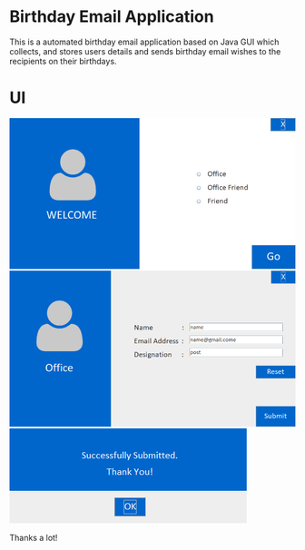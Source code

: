 # Birthday Email Application
This is a automated birthday email application based on Java GUI which collects, and stores users details and sends birthday email wishes to the recipients on their birthdays.

# UI 

![alt text](https://github.com/bumuthu/birthday-email-app/blob/master/GUI_image_1.png)
![alt text](https://github.com/bumuthu/birthday-email-app/blob/master/GUI_image_2.png)
![alt text](https://github.com/bumuthu/birthday-email-app/blob/master/GUI_image_3.png)

Thanks a lot!
